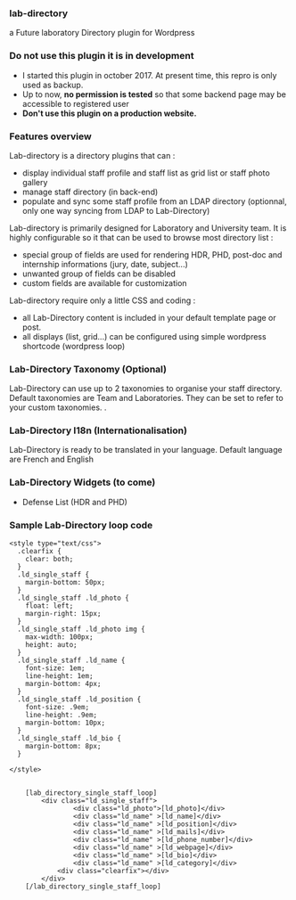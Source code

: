 ### lab-directory
a Future laboratory Directory plugin for Wordpress

### Do not use this plugin it is in development 

- I started this plugin in october 2017. At present time, this repro is only used as backup. 
- Up to now, **no permission is tested** so that some backend page may be accessible to registered user 
- **Don't use this plugin on a production website.** 

### Features overview
Lab-directory is a directory plugins that can :
- display individual staff profile and staff list as grid list or staff photo gallery
- manage staff directory (in back-end)
- populate and sync some staff profile from an LDAP directory (optionnal, only one way syncing from LDAP to Lab-Directory)

Lab-directory is primarily designed for Laboratory and University team. It is highly configurable so it that can be used to browse most directory list :
- special group of fields are used for rendering HDR, PHD, post-doc and internship informations (jury, date, subject...)
- unwanted group of fields can be disabled
- custom fields are available for customization  

Lab-directory require only a little CSS and coding : 
- all Lab-Directory content is included in your default template page or post.
- all displays (list, grid...) can be configured using simple wordpress shortcode (wordpress loop) 

### Lab-Directory Taxonomy (Optional)
Lab-Directory can use up to 2 taxonomies to organise your staff directory. Default taxonomies are Team and Laboratories. They can be set to refer to your custom taxonomies. . 

### Lab-Directory I18n (Internationalisation)
Lab-Directory is ready to be translated in your language. Default language are French and English 

### Lab-Directory Widgets (to come)
- Defense List (HDR and PHD)


### Sample Lab-Directory loop code
```
<style type="text/css">
  .clearfix {
    clear: both;
  }
  .ld_single_staff {
    margin-bottom: 50px;
  }
  .ld_single_staff .ld_photo {
    float: left;
    margin-right: 15px;
  }
  .ld_single_staff .ld_photo img {
    max-width: 100px;
    height: auto;
  }
  .ld_single_staff .ld_name {
    font-size: 1em;
    line-height: 1em;
    margin-bottom: 4px;
  }
  .ld_single_staff .ld_position {
    font-size: .9em;
    line-height: .9em;
    margin-bottom: 10px;
  }
  .ld_single_staff .ld_bio {
    margin-bottom: 8px;
  }

</style>


    [lab_directory_single_staff_loop]
        <div class="ld_single_staff">
                <div class="ld_photo">[ld_photo]</div>
            	<div class="ld_name" >[ld_name]</div> 
            	<div class="ld_name" >[ld_position]</div>
                <div class="ld_name" >[ld_mails]</div>
                <div class="ld_name" >[ld_phone_number]</div>
                <div class="ld_name" >[ld_webpage]</div>
                <div class="ld_name" >[ld_bio]</div>
                <div class="ld_name" >[ld_category]</div>
            <div class="clearfix"></div>
        </div>
    [/lab_directory_single_staff_loop]

```

